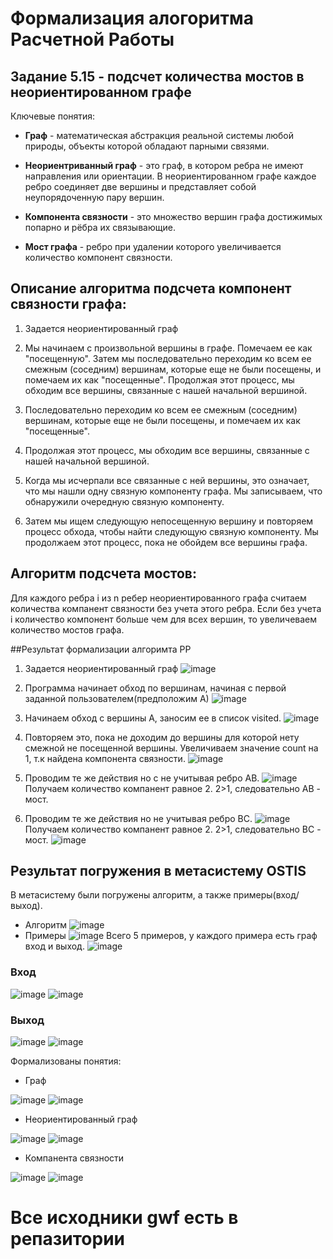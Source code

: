 # Формализация алогоритма Расчетной Работы

## Задание 5.15 - подсчет количества мостов в неориентированном графе

Ключевые понятия:
- **Граф** - математическая абстракция реальной системы любой природы, объекты которой обладают парными связями.

- **Неориентриванный граф**  - это граф, в котором ребра не имеют направления или ориентации. В неориентированном графе каждое ребро соединяет две вершины и представляет собой неупорядоченную пару вершин.

- **Компонента связности** - это множество вершин графа достижимых попарно и рёбра их связывающие.

- **Мост графа** - ребро при удалении которого увеличивается количество компонент связности.

## Описание алгоритма подсчета компонент связности графа:

1. Задается неориентированный граф

2. Мы начинаем с произвольной вершины в графе. Помечаем ее как "посещенную". Затем мы последовательно переходим ко всем ее смежным (соседним) вершинам, которые еще не были посещены, и помечаем их как "посещенные". Продолжая этот процесс, мы обходим все вершины, связанные с нашей начальной вершиной.

3. Последовательно переходим ко всем ее смежным (соседним) вершинам, которые еще не были посещены, и помечаем их как "посещенные".

4. Продолжая этот процесс, мы обходим все вершины, связанные с нашей начальной вершиной.

5. Когда мы исчерпали все связанные с ней вершины, это означает, что мы нашли одну связную компоненту графа. Мы записываем, что обнаружили очередную связную компоненту.

6. Затем мы ищем следующую непосещенную вершину и повторяем процесс обхода, чтобы найти следующую связную компоненту. Мы продолжаем этот процесс, пока не обойдем все вершины графа.

## Алгоритм подсчета мостов:
Для каждого ребра i из n ребер неориентированного графа считаем количества компанент связности без учета этого ребра. Если без учета i количество компонент больше чем для всех вершин, то увеличеваем количество мостов графа.

##Результат формализации алгоримта РР
1. Задается неориентированный граф
![image](https://github.com/iis-32170x/RPIIS/assets/147653635/22732158-b27f-4e53-841d-5af17f13b41c)



2. Программа начинает обход по вершинам, начиная с первой заданной пользователем(предположим А)
![image](https://github.com/iis-32170x/RPIIS/assets/147653635/ef0986fa-74e4-4b08-aa8f-75e7a629ca64)



3. Начинаем обход с вершины A, заносим ее в список visited.
![image](https://github.com/iis-32170x/RPIIS/assets/147653635/e263fb84-f737-46df-b90d-3c10c35fcd5f)





4. Повторяем это, пока не доходим до вершины для которой нету смежной не посещенной вершины. Увеличиваем значение count на 1, т.к найдена компонента связности. 
![image](https://github.com/iis-32170x/RPIIS/assets/147653635/1aa447a5-ebcb-42ba-9461-b3d469b546f1)

5. Проводим те же действия но с не учитывая ребро AB.
![image](https://github.com/iis-32170x/RPIIS/assets/147653635/a5ea5e78-0a58-4742-a279-723b0208b5e4)
Получаем количество компанент равное 2. 2>1, следовательно AB - мост.

6. Проводим те же действия но не учитывая ребро BC.
![image](https://github.com/iis-32170x/RPIIS/assets/147653635/fa751204-3673-40b3-bf38-567976f2ea8c)
Получаем количество компанент равное 2. 2>1, следовательно BC - мост.
![image](https://github.com/iis-32170x/RPIIS/assets/147653635/66b6a858-05cd-470e-a2bb-eae395970df0)

## Результат погружения в метасистему OSTIS
В метасистему были погружены алгоритм, а также примеры(вход/выход).

- Алгоритм
![image](https://github.com/iis-32170x/RPIIS/assets/147653635/46ecd86b-4cf3-42ce-b833-ec689ed2189f)
- Примеры
![image](https://github.com/iis-32170x/RPIIS/assets/147653635/77911d73-78b9-43ad-b18a-45b5e2d412c6)
Всего 5 примеров, у каждого примера есть граф вход и выход.
![image](https://github.com/iis-32170x/RPIIS/assets/147653635/4c470a77-33c3-40d8-be8d-34f631c8792a)
### Вход
![image](https://github.com/iis-32170x/RPIIS/assets/147653635/61256013-8a06-4fdd-aad5-9d0adb236cfb)
![image](https://github.com/iis-32170x/RPIIS/assets/147653635/d21ebc03-aeb5-47b8-b57c-b6021a8a95fe)
### Выход
![image](https://github.com/iis-32170x/RPIIS/assets/147653635/ec891daa-6844-49d0-812b-089f3f462e31)
![image](https://github.com/iis-32170x/RPIIS/assets/147653635/b698a189-f713-427c-8f49-4030a323465f)

Формализованы понятия:
- Граф
  
![image](https://github.com/iis-32170x/RPIIS/assets/147653635/b16d9f37-bce2-423b-96e1-7e3347deac0e)
![image](https://github.com/iis-32170x/RPIIS/assets/147653635/0e6722e6-25bc-4ad2-88bb-fcf57280fbb3)
- Неориентированный граф
  
![image](https://github.com/iis-32170x/RPIIS/assets/147653635/e3416f48-6f5d-48e6-90e9-2a8b7ff11d7f)
![image](https://github.com/iis-32170x/RPIIS/assets/147653635/b1734a7c-102f-48f5-8606-78f8bfdc1b6d)
- Компанента связности

![image](https://github.com/iis-32170x/RPIIS/assets/147653635/9e2fbe28-796c-4eca-b179-e50d99cee065)
![image](https://github.com/iis-32170x/RPIIS/assets/147653635/37cf4cd1-2f09-47c0-accf-1ca55c4f1d65)



# **Все исходники gwf есть в репазитории**























